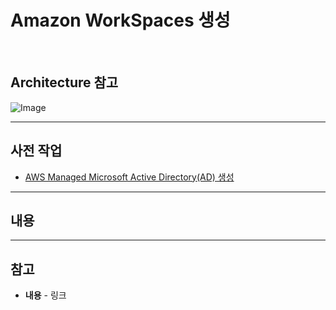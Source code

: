 # Amazon WorkSpaces 생성

<br/>

## Architecture 참고
![Image](https://user-images.githubusercontent.com/46125158/170857203-b93be72b-6854-4746-8ea4-248c125078f9.png)

<hr>

## 사전 작업
- [AWS Managed Microsoft Active Directory(AD) 생성](https://github.com/kva231/AWS-Tech-Note/blob/master/Security%2C%20Identity%2C%20%26%20Compliance/AWS%20Directory%20Service/AWS%20Managed%20Microsoft%20Active%20Directory(AD)%20%EC%83%9D%EC%84%B1.md)

<hr>

## 내용


<hr>

## 참고
- **내용** - 링크
